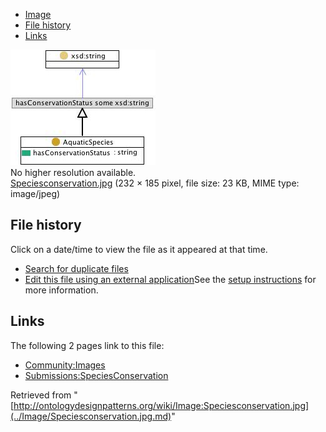 * [Image](../Image/Speciesconservation.jpg.md#file)
* [File history](../Image/Speciesconservation.jpg.md#filehistory)
* [Links](../Image/Speciesconservation.jpg.md#filelinks)

[![Image:Speciesconservation.jpg](../images/1/1b/Speciesconservation.jpg)](../images/1/1b/Speciesconservation.jpg)  
No higher resolution available.  
[Speciesconservation.jpg](../images/1/1b/Speciesconservation.jpg)‎ (232 × 185 pixel, file size: 23 KB, MIME type: image/jpeg)

## File history

Click on a date/time to view the file as it appeared at that time.



  
* [Search for duplicate files](http://ontologydesignpatterns.org/wiki/Special:FileDuplicateSearch/Speciesconservation.jpg "Special:FileDuplicateSearch/Speciesconservation.jpg")
* [Edit this file using an external application](http://ontologydesignpatterns.org/wiki/index.php?title=Image:Speciesconservation.jpg&action=edit&externaledit=true&mode=file "Image:Speciesconservation.jpg")See the [setup instructions](http://www.mediawiki.org/wiki/Manual:External_editors "http://www.mediawiki.org/wiki/Manual:External_editors") for more information.

## Links



The following 2 pages link to this file:


* [Community:Images](../Community/Images.md "Community:Images")
* [Submissions:SpeciesConservation](../Submissions/SpeciesConservation.md "Submissions:SpeciesConservation")


Retrieved from "[http://ontologydesignpatterns.org/wiki/Image:Speciesconservation.jpg](../Image/Speciesconservation.jpg.md)"